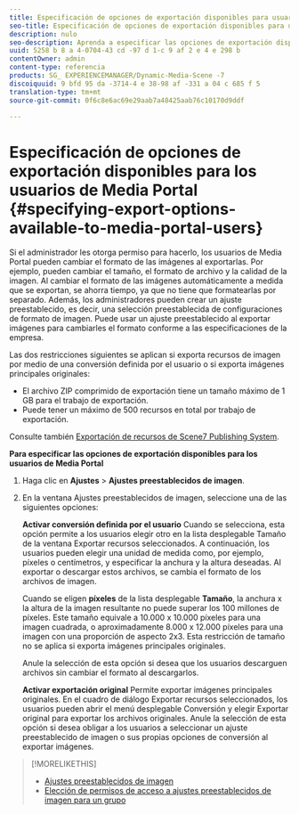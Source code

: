 ```yaml
---
title: Especificación de opciones de exportación disponibles para usuarios de Media Portal
seo-title: Especificación de opciones de exportación disponibles para usuarios de Media Portal
description: nulo
seo-description: Aprenda a especificar las opciones de exportación disponibles para los usuarios de Media Portal.
uuid: 5258 b 8 a 4-0704-43 cd -97 d 1-c 9 af 2 e 4 e 298 b
contentOwner: admin
content-type: referencia
products: SG_ EXPERIENCEMANAGER/Dynamic-Media-Scene -7
discoiquuid: 9 bfd 95 da -3714-4 e 38-98 af -331 a 04 c 685 f 5
translation-type: tm+mt
source-git-commit: 0f6c8e6ac69e29aab7a48425aab76c10170d9ddf

---
```



# Especificación de opciones de exportación disponibles para los usuarios de Media Portal {#specifying-export-options-available-to-media-portal-users}

Si el administrador les otorga permiso para hacerlo, los usuarios de Media Portal pueden cambiar el formato de las imágenes al exportarlas. Por ejemplo, pueden cambiar el tamaño, el formato de archivo y la calidad de la imagen. Al cambiar el formato de las imágenes automáticamente a medida que se exportan, se ahorra tiempo, ya que no tiene que formatearlas por separado. Además, los administradores pueden crear un ajuste preestablecido, es decir, una selección preestablecida de configuraciones de formato de imagen. Puede usar un ajuste preestablecido al exportar imágenes para cambiarles el formato conforme a las especificaciones de la empresa.

Las dos restricciones siguientes se aplican si exporta recursos de imagen por medio de una conversión definida por el usuario o si exporta imágenes principales originales:

* El archivo ZIP comprimido de exportación tiene un tamaño máximo de 1 GB para el trabajo de exportación.
* Puede tener un máximo de 500 recursos en total por trabajo de exportación.

Consulte también [Exportación de recursos de Scene7 Publishing System](exporting-assets-scene7-publishing-system.md#exporting_assets_from_scene7_publishing_system).

**Para especificar las opciones de exportación disponibles para los usuarios de Media Portal**

1. Haga clic en **Ajustes** &gt; **Ajustes preestablecidos de imagen**.
1. En la ventana Ajustes preestablecidos de imagen, seleccione una de las siguientes opciones:

   **Activar conversión definida por el usuario** Cuando se selecciona, esta opción permite a los usuarios elegir otro en la lista desplegable Tamaño de la ventana Exportar recursos seleccionados. A continuación, los usuarios pueden elegir una unidad de medida como, por ejemplo, píxeles o centímetros, y especificar la anchura y la altura deseadas. Al exportar o descargar estos archivos, se cambia el formato de los archivos de imagen.

   Cuando se eligen **píxeles** de la lista desplegable **Tamaño**, la anchura x la altura de la imagen resultante no puede superar los 100 millones de píxeles. Este tamaño equivale a 10.000 x 10.000 píxeles para una imagen cuadrada, o aproximadamente 8.000 x 12.000 píxeles para una imagen con una proporción de aspecto 2x3. Esta restricción de tamaño no se aplica si exporta imágenes principales originales.

   Anule la selección de esta opción si desea que los usuarios descarguen archivos sin cambiar el formato al descargarlos.

   **Activar exportación original** Permite exportar imágenes principales originales. En el cuadro de diálogo Exportar recursos seleccionados, los usuarios pueden abrir el menú desplegable Conversión y elegir Exportar original para exportar los archivos originales. Anule la selección de esta opción si desea obligar a los usuarios a seleccionar un ajuste preestablecido de imagen o sus propias opciones de conversión al exportar imágenes.

>[!MORELIKETHIS]
>
>* [Ajustes preestablecidos de imagen](application-setup.md#image_presets)
>* [Elección de permisos de acceso a ajustes preestablecidos de imagen para un grupo](creating-media-portal-groups.md#choosing_image_preset_access_permissions_for_a_group)

